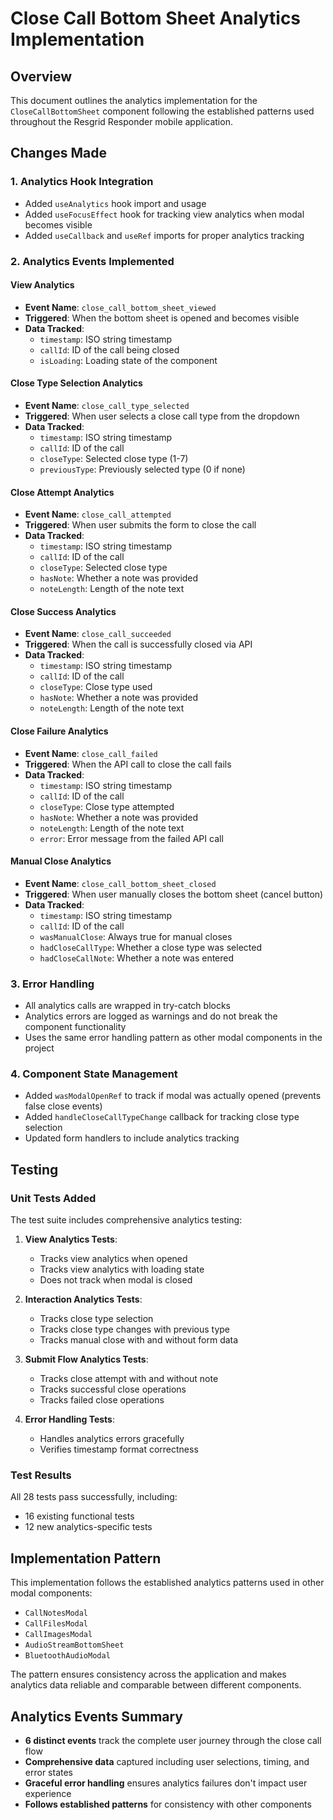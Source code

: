 # Close Call Bottom Sheet Analytics Implementation

## Overview
This document outlines the analytics implementation for the `CloseCallBottomSheet` component following the established patterns used throughout the Resgrid Responder mobile application.

## Changes Made

### 1. Analytics Hook Integration
- Added `useAnalytics` hook import and usage
- Added `useFocusEffect` hook for tracking view analytics when modal becomes visible
- Added `useCallback` and `useRef` imports for proper analytics tracking

### 2. Analytics Events Implemented

#### View Analytics
- **Event Name**: `close_call_bottom_sheet_viewed`
- **Triggered**: When the bottom sheet is opened and becomes visible
- **Data Tracked**:
  - `timestamp`: ISO string timestamp
  - `callId`: ID of the call being closed
  - `isLoading`: Loading state of the component

#### Close Type Selection Analytics
- **Event Name**: `close_call_type_selected`
- **Triggered**: When user selects a close call type from the dropdown
- **Data Tracked**:
  - `timestamp`: ISO string timestamp
  - `callId`: ID of the call
  - `closeType`: Selected close type (1-7)
  - `previousType`: Previously selected type (0 if none)

#### Close Attempt Analytics
- **Event Name**: `close_call_attempted`
- **Triggered**: When user submits the form to close the call
- **Data Tracked**:
  - `timestamp`: ISO string timestamp
  - `callId`: ID of the call
  - `closeType`: Selected close type
  - `hasNote`: Whether a note was provided
  - `noteLength`: Length of the note text

#### Close Success Analytics
- **Event Name**: `close_call_succeeded`
- **Triggered**: When the call is successfully closed via API
- **Data Tracked**:
  - `timestamp`: ISO string timestamp
  - `callId`: ID of the call
  - `closeType`: Close type used
  - `hasNote`: Whether a note was provided
  - `noteLength`: Length of the note text

#### Close Failure Analytics
- **Event Name**: `close_call_failed`
- **Triggered**: When the API call to close the call fails
- **Data Tracked**:
  - `timestamp`: ISO string timestamp
  - `callId`: ID of the call
  - `closeType`: Close type attempted
  - `hasNote`: Whether a note was provided
  - `noteLength`: Length of the note text
  - `error`: Error message from the failed API call

#### Manual Close Analytics
- **Event Name**: `close_call_bottom_sheet_closed`
- **Triggered**: When user manually closes the bottom sheet (cancel button)
- **Data Tracked**:
  - `timestamp`: ISO string timestamp
  - `callId`: ID of the call
  - `wasManualClose`: Always true for manual closes
  - `hadCloseCallType`: Whether a close type was selected
  - `hadCloseCallNote`: Whether a note was entered

### 3. Error Handling
- All analytics calls are wrapped in try-catch blocks
- Analytics errors are logged as warnings and do not break the component functionality
- Uses the same error handling pattern as other modal components in the project

### 4. Component State Management
- Added `wasModalOpenRef` to track if modal was actually opened (prevents false close events)
- Added `handleCloseCallTypeChange` callback for tracking close type selection
- Updated form handlers to include analytics tracking

## Testing

### Unit Tests Added
The test suite includes comprehensive analytics testing:

1. **View Analytics Tests**:
   - Tracks view analytics when opened
   - Tracks view analytics with loading state
   - Does not track when modal is closed

2. **Interaction Analytics Tests**:
   - Tracks close type selection
   - Tracks close type changes with previous type
   - Tracks manual close with and without form data

3. **Submit Flow Analytics Tests**:
   - Tracks close attempt with and without note
   - Tracks successful close operations
   - Tracks failed close operations

4. **Error Handling Tests**:
   - Handles analytics errors gracefully
   - Verifies timestamp format correctness

### Test Results
All 28 tests pass successfully, including:
- 16 existing functional tests
- 12 new analytics-specific tests

## Implementation Pattern
This implementation follows the established analytics patterns used in other modal components:
- `CallNotesModal`
- `CallFilesModal`
- `CallImagesModal`
- `AudioStreamBottomSheet`
- `BluetoothAudioModal`

The pattern ensures consistency across the application and makes analytics data reliable and comparable between different components.

## Analytics Events Summary
- **6 distinct events** track the complete user journey through the close call flow
- **Comprehensive data** captured including user selections, timing, and error states
- **Graceful error handling** ensures analytics failures don't impact user experience
- **Follows established patterns** for consistency with other components
